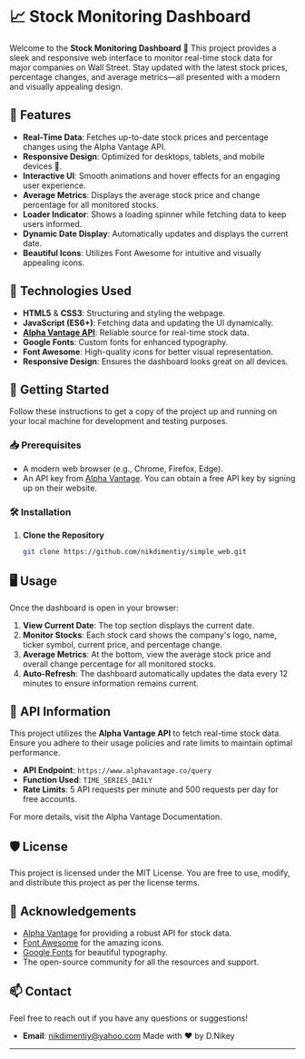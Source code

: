 # 📈 Stock Monitoring Dashboard

Welcome to the **Stock Monitoring Dashboard** 🚀 This project provides a sleek and responsive web interface to monitor real-time stock data for major companies on Wall Street. Stay updated with the latest stock prices, percentage changes, and average metrics—all presented with a modern and visually appealing design.

## 🌟 Features

- **Real-Time Data**: Fetches up-to-date stock prices and percentage changes using the Alpha Vantage API.
- **Responsive Design**: Optimized for desktops, tablets, and mobile devices 📱.
- **Interactive UI**: Smooth animations and hover effects for an engaging user experience.
- **Average Metrics**: Displays the average stock price and change percentage for all monitored stocks.
- **Loader Indicator**: Shows a loading spinner while fetching data to keep users informed.
- **Dynamic Date Display**: Automatically updates and displays the current date.
- **Beautiful Icons**: Utilizes Font Awesome for intuitive and visually appealing icons.

## 🔧 Technologies Used

- **HTML5** & **CSS3**: Structuring and styling the webpage.
- **JavaScript (ES6+)**: Fetching data and updating the UI dynamically.
- **[Alpha Vantage API](https://www.alphavantage.co/)**: Reliable source for real-time stock data.
- **Google Fonts**: Custom fonts for enhanced typography.
- **Font Awesome**: High-quality icons for better visual representation.
- **Responsive Design**: Ensures the dashboard looks great on all devices.

## 🚀 Getting Started

Follow these instructions to get a copy of the project up and running on your local machine for development and testing purposes.

### 📥 Prerequisites

- A modern web browser (e.g., Chrome, Firefox, Edge).
- An API key from [Alpha Vantage](https://www.alphavantage.co/support/#api-key). You can obtain a free API key by signing up on their website.

### 🛠 Installation

1. **Clone the Repository**

   ```bash
   git clone https://github.com/nikdimentiy/simple_web.git
## 🖥 Usage

Once the dashboard is open in your browser:

1.  **View Current Date**: The top section displays the current date.
2.  **Monitor Stocks**: Each stock card shows the company's logo, name, ticker symbol, current price, and percentage change.
3.  **Average Metrics**: At the bottom, view the average stock price and overall change percentage for all monitored stocks.
4.  **Auto-Refresh**: The dashboard automatically updates the data every 12 minutes to ensure information remains current.

## 🔌 API Information

This project utilizes the **Alpha Vantage API** to fetch real-time stock data. Ensure you adhere to their usage policies and rate limits to maintain optimal performance.

-   **API Endpoint**: `https://www.alphavantage.co/query`
-   **Function Used**: `TIME_SERIES_DAILY`
-   **Rate Limits**: 5 API requests per minute and 500 requests per day for free accounts.

For more details, visit the Alpha Vantage Documentation.

## 🛡 License

This project is licensed under the MIT License. You are free to use, modify, and distribute this project as per the license terms.

## 🙏 Acknowledgements

-   [Alpha Vantage](https://www.alphavantage.co/) for providing a robust API for stock data.
-   [Font Awesome](https://fontawesome.com/) for the amazing icons.
-   [Google Fonts](https://fonts.google.com/) for beautiful typography.
-   The open-source community for all the resources and support.

## 📫 Contact

Feel free to reach out if you have any questions or suggestions!

-   **Email**: nikdimentiy@yahoo.com
		Made with ❤️ by D.Nikey

----------
